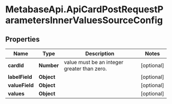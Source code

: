 # MetabaseApi.ApiCardPostRequestParametersInnerValuesSourceConfig

## Properties

Name | Type | Description | Notes
------------ | ------------- | ------------- | -------------
**cardId** | **Number** | value must be an integer greater than zero. | [optional] 
**labelField** | **Object** |  | [optional] 
**valueField** | **Object** |  | [optional] 
**values** | **Object** |  | [optional] 


